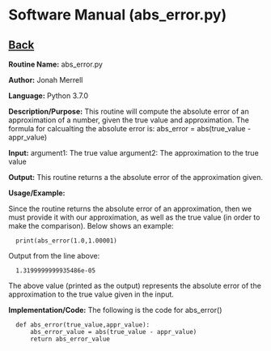 # Software Manual (abs_error.py)

## [Back](../softwaremanual)

**Routine Name:**           abs_error.py

**Author:** Jonah Merrell

**Language:** Python 3.7.0

**Description/Purpose:** This routine will compute the absolute error of an approximation of a number, given the
 true value and approximation. The formula for calcualting the absolute error is: abs_error = abs(true_value - appr_value)

**Input:** argument1: The true value
		   argument2: The approximation to the true value

**Output:** This routine returns a the absolute error of the approximation given.

**Usage/Example:**

Since the routine returns the absolute error of an approximation, then we must provide it with our approximation, as well
 as the true value (in order to make the comparison). Below shows an example:

      print(abs_error(1.0,1.00001)

Output from the line above:

      1.3199999999935486e-05

The above value (printed as the output) represents the absolute error of the approximation to the true value given in the input.

**Implementation/Code:** The following is the code for abs_error()


      def abs_error(true_value,appr_value):
          abs_error_value = abs(true_value - appr_value)
          return abs_error_value
